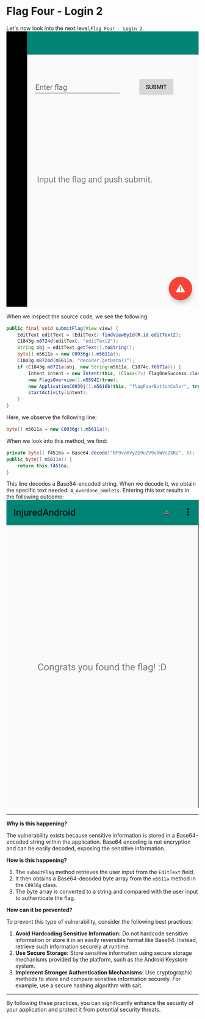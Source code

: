 # Flag Four - Login 2

Let's now look into the next level,`Flag Four - Login 2`.
![](ScreenShots%2FFlag%20Four%20-%20Login%202.jpg)

When we inspect the source code, we see the following:
```java
public final void submitFlag(View view) {
    EditText editText = (EditText) findViewById(R.id.editText2);
    C1843g.m8724d(editText, "editText2");
    String obj = editText.getText().toString();
    byte[] m5611a = new C0936g().m5611a();
    C1843g.m8724d(m5611a, "decoder.getData()");
    if (C1843g.m8721a(obj, new String(m5611a, C1874c.f6871a))) {
        Intent intent = new Intent(this, (Class<?>) FlagOneSuccess.class);
        new FlagsOverview().m5594I(true);
        new ApplicationC0939j().m5616b(this, "flagFourButtonColor", true);
        startActivity(intent);
    }
}
```

Here, we observe the following line:
```java
byte[] m5611a = new C0936g().m5611a();
```
When we look into this method, we find:
```java
private byte[] f4516a = Base64.decode("NF9vdmVyZG9uZV9vbWVsZXRz", 0);
public byte[] m5611a() {
    return this.f4516a;
}
```
This line decodes a Base64-encoded string. When we decode it, we obtain the specific text needed: `4_overdone_omelets`. Entering this text results in the following outcome:
![](ScreenShots/Flag%20Three%20-%20Resources%20(Result).jpg)

---
**Why is this happening?**  

The vulnerability exists because sensitive information is stored in a Base64-encoded string within the application. Base64 encoding is not encryption and can be easily decoded, exposing the sensitive information.

**How is this happening?**  

1. The `submitFlag` method retrieves the user input from the `EditText` field.
2. It then obtains a Base64-decoded byte array from the `m5611a` method in the `C0936g` class.
3. The byte array is converted to a string and compared with the user input to authenticate the flag.

**How can it be prevented?**  

To prevent this type of vulnerability, consider the following best practices:

1. **Avoid Hardcoding Sensitive Information:** Do not hardcode sensitive information or store it in an easily reversible format like Base64. Instead, retrieve such information securely at runtime.
2. **Use Secure Storage:** Store sensitive information using secure storage mechanisms provided by the platform, such as the Android Keystore system.
3. **Implement Stronger Authentication Mechanisms:** Use cryptographic methods to store and compare sensitive information securely. For example, use a secure hashing algorithm with salt.

---
By following these practices, you can significantly enhance the security of your application and protect it from potential security threats.